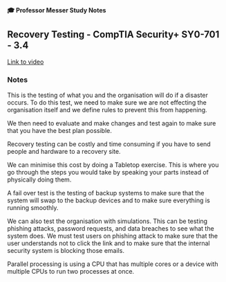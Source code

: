 #### 🎓 Professor Messer Study Notes

##  Recovery Testing - CompTIA Security+ SY0-701 - 3.4

[Link to video](https://youtu.be/IhT7Odu4xHc?si=2jF-NcVHmfHvjGHm)

### Notes

This is the testing of what you and the organisation will do if a disaster occurs. To do this test, we need to make sure we are not effecting the organisation itself and we define rules to prevent this from happening.

We then need to evaluate and make changes and test again to make sure that you have the best plan possible.

Recovery testing can be costly and time consuming if you have to send people and hardware to a recovery site.

We can minimise this cost by doing a Tabletop exercise. This is where you go through the steps you would take by speaking your parts instead of physically doing them. 

A fail over test is the testing of backup systems to make sure that the system will swap to the backup devices and to make sure everything is running smoothly. 

We can also test the organisation with simulations. This can be testing phishing attacks, password requests, and data breaches to see what the system does. We must test users on phishing attack to make sure that the user understands not to click the link and to make sure that the internal security system is blocking those emails. 

Parallel processing is using a CPU that has multiple cores or a device with multiple CPUs to run two processes at once. 
